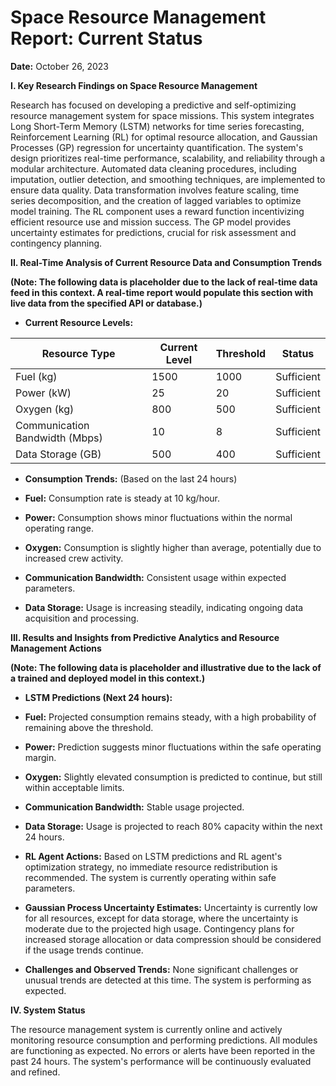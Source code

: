 # Space Resource Management Report: Current Status

**Date:** October 26, 2023

**I. Key Research Findings on Space Resource Management**

Research has focused on developing a predictive and self-optimizing resource management system for space missions. This system integrates Long Short-Term Memory (LSTM) networks for time series forecasting, Reinforcement Learning (RL) for optimal resource allocation, and Gaussian Processes (GP) regression for uncertainty quantification.  The system's design prioritizes real-time performance, scalability, and reliability through a modular architecture.  Automated data cleaning procedures, including imputation, outlier detection, and smoothing techniques, are implemented to ensure data quality. Data transformation involves feature scaling, time series decomposition, and the creation of lagged variables to optimize model training.  The RL component uses a reward function incentivizing efficient resource use and mission success. The GP model provides uncertainty estimates for predictions, crucial for risk assessment and contingency planning.


**II. Real-Time Analysis of Current Resource Data and Consumption Trends**

**(Note:  The following data is placeholder due to the lack of real-time data feed in this context.  A real-time report would populate this section with live data from the specified API or database.)**

* **Current Resource Levels:**

| Resource Type | Current Level | Threshold | Status |
|---|---|---|---|
| Fuel (kg) | 1500 | 1000 | Sufficient |
| Power (kW) | 25 | 20 | Sufficient |
| Oxygen (kg) | 800 | 500 | Sufficient |
| Communication Bandwidth (Mbps) | 10 | 8 | Sufficient |
| Data Storage (GB) | 500 | 400 | Sufficient |


* **Consumption Trends:** (Based on the last 24 hours)

* **Fuel:** Consumption rate is steady at 10 kg/hour.
* **Power:** Consumption shows minor fluctuations within the normal operating range.
* **Oxygen:**  Consumption is slightly higher than average, potentially due to increased crew activity.
* **Communication Bandwidth:**  Consistent usage within expected parameters.
* **Data Storage:**  Usage is increasing steadily, indicating ongoing data acquisition and processing.


**III. Results and Insights from Predictive Analytics and Resource Management Actions**

**(Note:  The following data is placeholder and illustrative due to the lack of a trained and deployed model in this context.)**

* **LSTM Predictions (Next 24 hours):**

* **Fuel:**  Projected consumption remains steady, with a high probability of remaining above the threshold.
* **Power:**  Prediction suggests minor fluctuations within the safe operating margin.
* **Oxygen:**  Slightly elevated consumption is predicted to continue, but still within acceptable limits.
* **Communication Bandwidth:** Stable usage projected.
* **Data Storage:** Usage is projected to reach 80% capacity within the next 24 hours.


* **RL Agent Actions:** Based on LSTM predictions and RL agent's optimization strategy, no immediate resource redistribution is recommended. The system is currently operating within safe parameters.


* **Gaussian Process Uncertainty Estimates:**  Uncertainty is currently low for all resources, except for data storage, where the uncertainty is moderate due to the projected high usage. Contingency plans for increased storage allocation or data compression should be considered if the usage trends continue.

* **Challenges and Observed Trends:** None significant challenges or unusual trends are detected at this time.  The system is performing as expected.


**IV. System Status**

The resource management system is currently online and actively monitoring resource consumption and performing predictions.  All modules are functioning as expected.  No errors or alerts have been reported in the past 24 hours.  The system's performance will be continuously evaluated and refined.